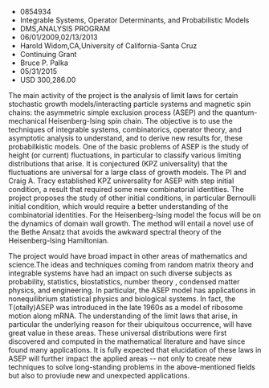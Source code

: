 
* 0854934
* Integrable Systems, Operator Determinants, and Probabilistic Models
* DMS,ANALYSIS PROGRAM
* 06/01/2009,02/13/2013
* Harold Widom,CA,University of California-Santa Cruz
* Continuing Grant
* Bruce P. Palka
* 05/31/2015
* USD 300,286.00

The main activity of the project is the analysis of limit laws for certain
stochastic growth models/interacting particle systems and magnetic spin chains:
the asymmetric simple exclusion process (ASEP) and the quantum-mechanical
Heisenberg-Ising spin chain. The objective is to use the techniques of
integrable systems, combinatorics, operator theory, and asymptotic analysis to
understand, and to derive new results for, these probabilkistic models. One of
the basic problems of ASEP is the study of height (or current) fluctuations, in
particular to classify various limiting distributions that arise. It is
conjectured (KPZ universality) that the fluctuations are universal for a large
class of growth models. The PI and Craig A. Tracy established KPZ universality
for ASEP with step initial condition, a result that required some new
combinatorial identities. The project proposes the study of other initial
conditions, in particular Bernoulli initial condition, which would require a
better understanding of the combinatorial identities. For the Heisenberg-Ising
model the focus will be on the dynamics of domain wall growth. The method will
entail a novel use of the Bethe Ansatz that avoids the awkward spectral theory
of the Heisenberg-Ising Hamiltonian.

The project would have broad impact in other areas of mathematics and
science.The ideas and techniques coming from random matrix theory and integrable
systems have had an impact on such diverse subjects as probability, statistics,
biostatistics, number theory , condensed matter physics, and engineering. In
particular, the ASEP model has applications in nonequilibrium statistical
physics and biological systems. In fact, the T(otally)ASEP was introduced in the
late 1960s as a model of ribosome motion along mRNA. The understanding of the
limit laws that arise, in particular the underlying reason for their ubiquitous
occurrence, will have great value in these areas. These universal distributions
were first discovered and computed in the mathematical literature and have since
found many applications. It is fully expected that elucidation of these laws in
ASEP will further impact the applied areas -- not only to create new techniques
to solve long-standing problems in the above-mentioned fields but also to
proviude new and unexpected applications.

